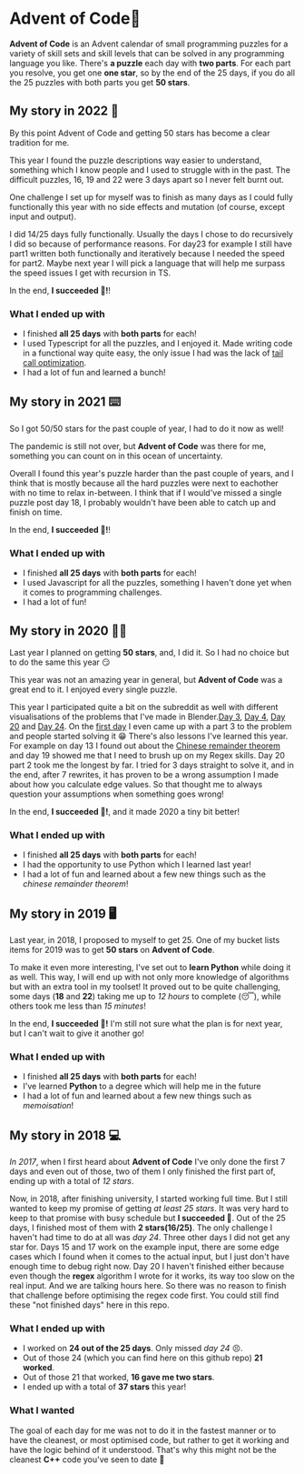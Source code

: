 # Advent of Code🌲

**Advent of Code** is an Advent calendar of small programming puzzles for a variety of skill sets and skill levels that can be solved in any programming language you like. There's **a puzzle** each day with **two parts**. For each part you resolve, you get one **one star**, so by the end of the 25 days, if you do all the 25 puzzles with both parts you get **50 stars**.

## My story in 2022 💽
By this point Advent of Code and getting 50 stars has become a clear tradition for me.

This year I found the puzzle descriptions way easier to understand, something which I know people and I used to struggle with in the past. The difficult puzzles, 16, 19 and 22 were 3 days apart so I never felt burnt out.

One challenge I set up for myself was to finish as many days as I could fully functionally this year with no side effects and mutation (of course, except input and output).

I did 14/25 days fully functionally. Usually the days I chose to do recursively I did so because of performance reasons. For day23 for example I still have part1 written both functionally and iteratively because I needed the speed for part2.
Maybe next year I will pick a language that will help me surpass the speed issues I get with recursion in TS.

In the end, **I succeeded 🎉!**!

### What I ended up with

- I finished **all 25 days** with **both parts** for each!
- I used Typescript for all the puzzles, and I enjoyed it. Made writing code in a functional way quite easy, the only issue I had was the lack of [tail call optimization](https://en.wikipedia.org/wiki/Tail_call).
- I had a lot of fun and learned a bunch!

## My story in 2021 ⌨️
So I got 50/50 stars for the past couple of year, I had to do it now as well!

The pandemic is still not over, but **Advent of Code** was there for me, something you can count on in this ocean of uncertainty.

Overall I found this year's puzzle harder than the past couple of years, and I think that is mostly because all the hard puzzles were next to eachother with no time to relax in-between. I think that if I would've missed a single puzzle post day 18, I probably wouldn't have been able to catch up and finish on time.

In the end, **I succeeded 🎉!**!

### What I ended up with

- I finished **all 25 days** with **both parts** for each!
- I used Javascript for all the puzzles, something I haven't done yet when it comes to programming challenges.
- I had a lot of fun!

## My story in 2020 👨‍💻
Last year I planned on getting **50 stars**, and, I did it. So I had no choice but to do the same this year 😏

This year was not an amazing year in general, but **Advent of Code** was a great end to it. I enjoyed every single puzzle.

This year I participated quite a bit on the subreddit as well with different visualisations of the problems that I've made in Blender.[Day 3](https://www.reddit.com/r/adventofcode/comments/k6588d/2020_day_3_raytraced_visualisation_in_blender_3d/), [Day 4](https://www.reddit.com/r/adventofcode/comments/k6o9zw/2020_day_4_passports_visualised_using_raytracing/), [Day 20](https://www.reddit.com/r/adventofcode/comments/kiyn4c/2020_day_20_after_spending_26_hours_working_on/) and [Day 24](https://www.reddit.com/r/adventofcode/comments/kjnark/2020_day_24_part_2_raytraced_visualisation_of_an/). On the [first day](https://www.reddit.com/r/adventofcode/comments/k4jkc8/2020_day_1_part_3_find_n_numbers_the_sum_up_to/) I even came up with a part 3 to the problem and people started solving it 😁
There's also lessons I've learned this year. For example on day 13 I found out about the [Chinese remainder theorem](https://en.wikipedia.org/wiki/Chinese_remainder_theorem) and day 19 showed me that I need to brush up on my Regex skills.
Day 20 part 2 took me the longest by far. I tried for 3 days straight to solve it, and in the end, after 7 rewrites, it has proven to be a wrong assumption I made about how you calculate edge values. So that thought me to always question your assumptions when something goes wrong!

In the end, **I succeeded 🎉!**, and it made 2020 a tiny bit better!

### What I ended up with

- I finished **all 25 days** with **both parts** for each!
- I had the opportunity to use Python which I learned last year!
- I had a lot of fun and learned about a few new things such as the *chinese remainder theorem*!

## My story in 2019 🖥️
Last year, in 2018, I proposed to myself to get 25. One of my bucket lists items for 2019 was to get **50 stars** on **Advent of Code**.

To make it even more interesting, I've set out to **learn Python** while doing it as well. This way, I will end up with not only more knowledge of algorithms but with an extra tool in my toolset!
It proved out to be quite challenging, some days (**18** and **22**) taking me up to *12 hours* to complete (😴), while others took me less than *15 minutes*!

In the end, **I succeeded 🎉!**  I'm still not sure what the plan is for next year, but I can't wait to give it another go!

### What I ended up with

- I finished **all 25 days** with **both parts** for each!
- I've learned **Python** to a degree which will help me in the future
- I had a lot of fun and learned about a few new things such as *memoisation*!

## My story in 2018 💻

*In 2017*, when I first heard about **Advent of Code** I've only done the first 7 days and even out of those, two of them I only finished the first part of, ending up with a total of *12 stars*.

Now, in 2018, after finishing university, I started working full time. But I still wanted to keep my promise of getting _at least 25 stars_. It was very hard to keep to that promise with busy schedule but **I succeeded 🎉**. Out of the 25 days, I finished most of them with **2 stars(16/25)**. The only challenge I haven't had time to do at all was *day 24*. Three other days I did not get any star for. Days 15 and 17 work on the example input, there are some edge cases which I found when it comes to the actual input, but I just don't have enough time to debug right now. Day 20 I haven't finished either because even though the **regex** algorithm I wrote for it works, its way too slow on the real input. And we are talking hours here. So there was no reason to finish that challenge before optimising the regex code first. You could still find these "not finished days" here in this repo.

### What I ended up with

- I worked on **24 out of the 25 days**. Only missed *day 24* 😣.
- Out of those 24 (which you can find here on this github repo) **21 worked**.
- Out of those 21 that worked, **16 gave me two stars**.
- I ended up with a total of **37 stars** this year!

### What I wanted
The goal of each day for me was not to do it in the fastest manner or to have the cleanest, or most optimised code, but rather to get it working and have the logic behind of it understood. That's why this might not be the cleanest **C++** code you've seen to date 😬
